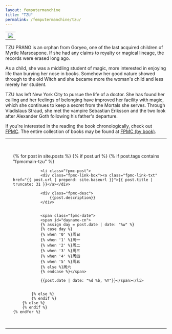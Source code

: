 ```yaml
---
layout: femputermanchine
title: "TZU"
permalink: /femputermanchine/tzu/
---
```


<html>
<head>
<meta charset="utf-8">

</head>

<body>

<div id="fpmc-intro">
<table class="inline-imgtbl-l">
<tr>
<td><img class="inline-img" src="{{ site.url }}/assets/tb/tzu-fine.jpg"></td>
</tr>
</table>
<p>TZU PRANO is an orphan from Goryeo, one of the last acquired children of Myrtle Marscapone. If she had any claims to royalty or magical lineage, the records were erased long ago.</p>
<p>As a child, she was a middling student of magic, more interested in enjoying life than burying her nose in books. Somehow her good nature showed through to the old Witch and she became more the woman's child and less merely her student.</p>
<p>TZU has left New York City to pursue the life of a doctor. She has found her calling and her feelings of belonging have improved her facility with magic, which she continues to keep a secret from the Mortals she serves. Through Vladislaus Straud, she met the vampire Sebastian Eriksson and the two look after Alexander Goth following his father's departure.</p>
<p>If you're interested in the reading the book chronologically, check out <a href="{{ '/femputermanchine/' | prepend: site.url }}">FPMC</a>. The entire collection of books may be found at <a href="{{ '/femputermanchine/books/' | prepend: site.url }}">FPMC (by book)</a>.</p>
</div>

<hr>
<br/>

<ul>
	{% for post in site.posts %}
        {% if post.url %}
			{% if post.tags contains "fpmcmain-tzu" %}

		        <li class="fpmc-post">
				<div class="fpmc-link-box"><a class="fpmc-link-txt" href="{{ post.url | prepend: site.baseurl }}">{{ post.title | truncate: 31 }}</a></div>

				<div class="fpmc-desc">
					{{post.description}}
				</div>

		
				<span class="fpmc-date">
				<span id="dayname-cn">
				{% assign day = post.date | date: "%w" %}
				{% case day %}
				{% when '0' %}周日
				{% when '1' %}周一
				{% when '2' %}周二
				{% when '3' %}周三
				{% when '4' %}周四
				{% when '5' %}周五
				{% else %}周六
				{% endcase %}</span>

				{{post.date | date: "%d %b, %Y"}}</span></li>


			{% else %}	
			{% endif %}
		{% else %}
        {% endif %}
    {% endfor %}
</ul>

<br>

<hr>


</body>
</html>





